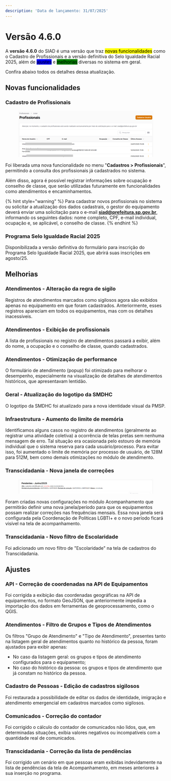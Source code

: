 ```yaml
---
description: 'Data de lançamento: 31/07/2025'
---
```


# Versão 4.6.0

A **versão 4.6.0** do SIAD é uma versão que traz <mark style="background-color:yellow;">novas funcionalidades</mark> como o Cadastro de Profissionais e a versão definitiva do Selo Igualdade Racial 2025, além de <mark style="background-color:blue;">ajustes</mark> e <mark style="background-color:green;">melhorias</mark> diversas no sistema em geral.

Confira abaixo todos os detalhes dessa atualização.

## Novas funcionalidades

### Cadastro de Profissionais

<figure><img src="../../.gitbook/assets/image (186).png" alt=""><figcaption></figcaption></figure>

Foi liberada uma nova funcionalidade no menu "**Cadastros > Profissionais**", permitindo a consulta dos profissionais já cadastrados no sistema.

Além disso, agora é possível registrar informações sobre ocupação e conselho de classe, que serão utilizadas futuramente em funcionalidades como atendimentos e encaminhamentos.

{% hint style="warning" %}
Para cadastrar novos profissionais no sistema ou solicitar a atualização dos dados cadastrais, o gestor do equipamento deverá enviar uma solicitação para o e-mail **siad@prefeitura.sp.gov.br**, informando os seguintes dados: nome completo, CPF, e-mail individual, ocupação e, se aplicável, o conselho de classe.
{% endhint %}

### Programa Selo Igualdade Racial 2025

Disponibilizada a versão definitiva do formulário para inscrição do Programa Selo Igualdade Racial 2025, que abrirá suas inscrições em agosto/25.

## Melhorias

### Atendimentos - Alteração da regra de sigilo

Registros de atendimentos marcados como sigilosos agora são exibidos apenas no equipamento em que foram cadastrados. Anteriormente, esses registros apareciam em todos os equipamentos, mas com os detalhes inacessíveis.

### Atendimentos - Exibição de profissionais

A lista de profissionais no registro de atendimentos passará a exibir, além do nome, a ocupação e o conselho de classe, quando cadastrados.

### Atendimentos - Otimização de performance

O formulário de atendimento (popup) foi otimizado para melhorar o desempenho, especialmente na visualização de detalhes de atendimentos históricos, que apresentavam lentidão.

### Geral - Atualização do logotipo da SMDHC

O logotipo da SMDHC foi atualizado para a nova identidade visual da PMSP.

### Infraestrutura - Aumento do limite de memória

Identificamos alguns casos no registro de atendimentos (geralmente ao registrar uma atividade coletiva) a ocorrência de telas pretas sem nenhuma mensagem de erro. Tal situação era ocasionada pelo estouro de memória individual que o sistema reserva para cada usuário/processo. Para evitar isso, foi aumentado o limite de memória por processo de usuário, de 128M para 512M, bem como demais otimizações no módulo de atendimento.

### Transcidadania - Nova janela de correções

<figure><img src="../../.gitbook/assets/image (187).png" alt=""><figcaption></figcaption></figure>

Foram criadas novas configurações no módulo Acompanhamento que permitirão definir uma nova janela/período para que os equipamentos possam realizar correções nas frequências mensais. Essa nova janela será configurada pela Coordenação de Políticas LGBTI+ e o novo período ficará visível na tela de acompanhamento.

### Transcidadania - Novo filtro de Escolaridade

Foi adicionado um novo filtro de "Escolaridade" na tela de cadastros do Transcidadania.

## Ajustes

### API - Correção de coordenadas na API de Equipamentos

Foi corrigida a exibição das coordenadas geográficas na API de equipamentos, no formato GeoJSON, que anteriormente impedia a importação dos dados em ferramentas de geoprocessamento, como o QGIS.

### Atendimentos - Filtro de Grupos e Tipos de Atendimentos

Os filtros "Grupo de Atendimento" e "Tipo de Atendimento", presentes tanto na listagem geral de atendimentos quanto no histórico da pessoa, foram ajustados para exibir apenas:

* No caso da listagem geral: os grupos e tipos de atendimento configurados para o equipamento;
* No caso do histórico da pessoa: os grupos e tipos de atendimento que já constam no histórico da pessoa.

### Cadastro de Pessoas - Edição de cadastros sigilosos

Foi restaurada a possibilidade de editar os dados de identidade, imigração e atendimento emergencial em cadastros marcados como sigilosos.

### Comunicados - Correção do contador

Foi corrigido o cálculo do contador de comunicados não lidos, que, em determinadas situações, exibia valores negativos ou incompatíveis com a quantidade real de comunicados.

### Transcidadania - Correção da lista de pendências

Foi corrigido um cenário em que pessoas eram exibidas indevidamente na lista de pendências da tela de Acompanhamento, em meses anteriores à sua inserção no programa.

